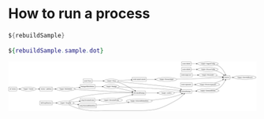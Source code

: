 # How to run a process

```java
${rebuildSample}
```

```dot
${rebuildSample.sample.dot}
```

![dot file](HowToRunAProcess.png)